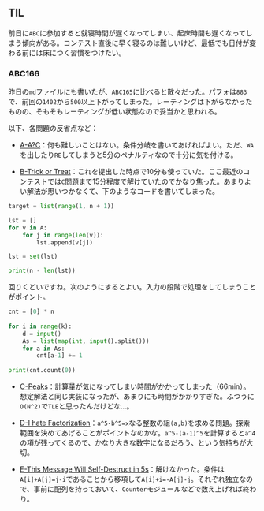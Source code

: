 ## TIL

前日に`ABC`に参加すると就寝時間が遅くなってしまい、起床時間も遅くなってしまう傾向がある。コンテスト直後に早く寝るのは難しいけど、最低でも日付が変わる前には床につく習慣をつけたい。

### ABC166

昨日の`md`ファイルにも書いたが、`ABC165`に比べると散々だった。パフォは`883`で、前回の`1402`から`500`以上下がってしまった。レーティングは下がらなかったものの、そもそもレーティングが低い状態なので妥当かと思われる。

以下、各問題の反省点など：

* [A-A?C](https://atcoder.jp/contests/abc166/tasks/abc166_a)：何も難しいことはない。条件分岐を書いてあげればよい。ただ、`WA`を出したり`RE`してしまうと5分のペナルティなので十分に気を付ける。

* [B-Trick or Treat](https://atcoder.jp/contests/abc166/tasks/abc166_b)：これを提出した時点で10分も使っていた。ここ最近のコンテストでは`C`問題まで15分程度で解けていたのでかなり焦った。あまりよい解法が思いつかなくて、下のようなコードを書いてしまった。

```python
target = list(range(1, n + 1))

lst = []
for v in A:
    for j in range(len(v)):
        lst.append(v[j])

lst = set(lst)

print(n - len(lst))
```

回りくどいですね。次のようにするとよい。入力の段階で処理をしてしまうことがポイント。

```python
cnt = [0] * n
 
for i in range(k):
    d = input()
    As = list(map(int, input().split()))
    for a in As:
        cnt[a-1] += 1
 
print(cnt.count(0))
```

* [C-Peaks](https://atcoder.jp/contests/abc166/tasks/abc166_c)：計算量が気になってしまい時間がかかってしまった（66min）。想定解法と同じ実装になったが、あまりにも時間がかかりすぎた。ふつうに`O(N^2)`で`TLE`と思ったんだけどな...。

* [D-I hate Factorization](https://atcoder.jp/contests/abc166/tasks/abc166_d)：`a^5-b^5=x`なる整数の組`(a,b)`を求める問題。探索範囲を決めてあげることがポイントなのかな。`a^5-(a-1)^5`を計算すると`a^4`の項が残ってくるので、かなり大きな数字になるだろう、という気持ちが大切。

* [E-This Message Will Self-Destruct in 5s](https://atcoder.jp/contests/abc166/tasks/abc166_e)：解けなかった。条件は`A[i]+A[j]=j-i`であることから移項して`A[i]+i=-A[j]-j`。それぞれ独立なので、事前に配列を持っておいて、`Counter`モジュールなどで数え上げれば終わり。
